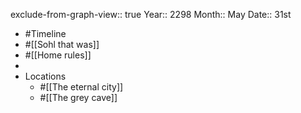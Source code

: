 exclude-from-graph-view:: true
Year:: 2298
Month:: May
Date:: 31st

- #Timeline
- #[[Sohl that was]]
- #[[Home rules]]
-
- Locations
	- #[[The eternal city]]
	- #[[The grey cave]]